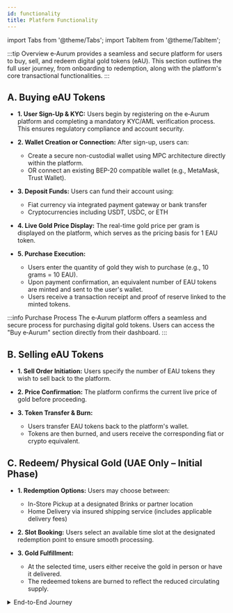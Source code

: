 ```yaml
---
id: functionality
title: Platform Functionality
---
```


import Tabs from '@theme/Tabs';
import TabItem from '@theme/TabItem';

:::tip Overview
e‑Aurum provides a seamless and secure platform for users to buy, sell, and redeem digital gold tokens (eAU). This section outlines the full user journey, from onboarding to redemption, along with the platform's core transactional functionalities.
:::

## A. Buying eAU Tokens

- **1. User Sign-Up & KYC:**
  Users begin by registering on the e‑Aurum platform and completing a mandatory KYC/AML verification process. This ensures regulatory compliance and account security.

- **2. Wallet Creation or Connection:**
  After sign-up, users can:
  - Create a secure non-custodial wallet using MPC architecture directly within the platform.
  - OR connect an existing BEP-20 compatible wallet (e.g., MetaMask, Trust Wallet).

- **3. Deposit Funds:**
  Users can fund their account using:
  - Fiat currency via integrated payment gateway or bank transfer
  - Cryptocurrencies including USDT, USDC, or ETH

- **4. Live Gold Price Display:**
  The real-time gold price per gram is displayed on the platform, which serves as the pricing basis for 1 EAU token.

- **5. Purchase Execution:**
  - Users enter the quantity of gold they wish to purchase (e.g., 10 grams = 10 EAU).
  - Upon payment confirmation, an equivalent number of EAU tokens are minted and sent to the user's wallet.
  - Users receive a transaction receipt and proof of reserve linked to the minted tokens.

:::info Purchase Process
The e‑Aurum platform offers a seamless and secure process for purchasing digital gold tokens. Users can access the "Buy e‑Aurum" section directly from their dashboard.
:::

## B. Selling eAU Tokens

- **1. Sell Order Initiation:**
  Users specify the number of EAU tokens they wish to sell back to the platform.

- **2. Price Confirmation:**
  The platform confirms the current live price of gold before proceeding.

- **3. Token Transfer & Burn:**
  - Users transfer EAU tokens back to the platform's wallet.
  - Tokens are then burned, and users receive the corresponding fiat or crypto equivalent.

## C. Redeem/ Physical Gold (UAE Only – Initial Phase)

- **1. Redemption Options:**
  Users may choose between:
  - In-Store Pickup at a designated Brinks or partner location
  - Home Delivery via insured shipping service (includes applicable delivery fees)

- **2. Slot Booking:**
  Users select an available time slot at the designated redemption point to ensure smooth processing.

- **3. Gold Fulfillment:**
  - At the selected time, users either receive the gold in person or have it delivered.
  - The redeemed tokens are burned to reflect the reduced circulating supply.

<details>
  <summary>End-to-End Journey</summary>
  
  This end-to-end journey ensures that all eAU transactions are simple, transparent, and fully traceable on the blockchain—while giving users the flexibility to convert between digital and physical gold securely.
</details>
